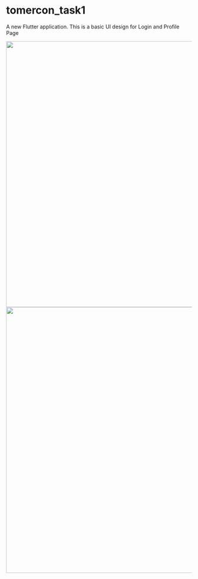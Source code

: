 # tomercon_task1

A new Flutter application.
This is a basic UI design for Login and Profile Page

<img src="https://user-images.githubusercontent.com/67218325/161834076-d5f9c706-c3da-46c6-b727-e56eabeded41.png"  height="720"> <img src="https://user-images.githubusercontent.com/67218325/161835972-ddb5346c-93b1-4590-bfed-ae66f4609763.png"  height="720">
